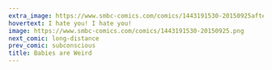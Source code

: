 ```yaml
---
extra_image: https://www.smbc-comics.com/comics/1443191530-20150925after.png
hovertext: I hate you! I hate you!
image: https://www.smbc-comics.com/comics/1443191530-20150925.png
next_comic: long-distance
prev_comic: subconscious
title: Babies are Weird
---
```


